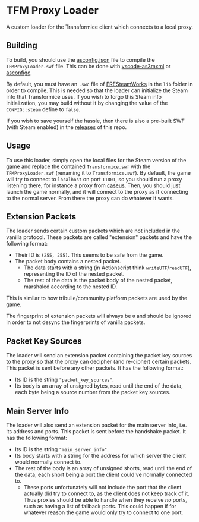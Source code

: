 # TFM Proxy Loader

A custom loader for the Transformice client which connects to a local proxy.

## Building

To build, you should use the [asconfig.json](https://github.com/friedkeenan/tfm-proxy-loader/blob/main/asconfig.json) file to compile the `TFMProxyLoader.swf` file. This can be done with [vscode-as3mxml](https://github.com/BowlerHatLLC/vscode-as3mxml) or [asconfigc](https://www.npmjs.com/package/asconfigc).

By default, you must have an `.swc` file of [FRESteamWorks](https://github.com/Ventero/FRESteamWorks) in the `lib` folder in order to compile. This is needed so that the loader can initialize the Steam info that Transformice uses. If you wish to forgo this Steam info initialization, you may build without it by changing the value of the `CONFIG::steam` define to `false`.

If you wish to save yourself the hassle, then there is also a pre-built SWF (with Steam enabled) in the [releases](https://github.com/friedkeenan/tfm-proxy-loader/releases) of this repo.

## Usage

To use this loader, simply open the local files for the Steam version of the game and replace the contained `Transformice.swf` with the `TFMProxyLoader.swf` (renaming it to `Transformice.swf`). By default, the game will try to connect to `localhost` on port `11801`, so you should run a proxy listening there, for instance a proxy from [caseus](https://github.com/friedkeenan/caseus). Then, you should just launch the game normally, and it will connect to the proxy as if connecting to the normal server. From there the proxy can do whatever it wants.

## Extension Packets

The loader sends certain custom packets which are not included in the vanilla protocol. These packets are called "extension" packets and have the following format:

- Their ID is `(255, 255)`. This seems to be safe from the game.
- The packet body contains a nested packet.
    - The data starts with a string (in Actionscript think `writeUTF`/`readUTF`), representing the ID of the nested packet.
    - The rest of the data is the packet body of the nested packet, marshaled according to the nested ID.

This is similar to how tribulle/community platform packets are used by the game.

The fingerprint of extension packets will always be `0` and should be ignored in order to not desync the fingerprints of vanilla packets.

## Packet Key Sources

The loader will send an extension packet containing the packet key sources to the proxy so that the proxy can decipher (and re-cipher) certain packets. This packet is sent before any other packets. It has the following format:

- Its ID is the string `"packet_key_sources"`.
- Its body is an array of unsigned bytes, read until the end of the data, each byte being a source number from the packet key sources.

## Main Server Info

The loader will also send an extension packet for the main server info, i.e. its address and ports. This packet is sent before the handshake packet. It has the following format:

- Its ID is the string `"main_server_info"`.
- Its body starts with a string for the address for which server the client would normally connect to.
- The rest of the body is an array of unsigned shorts, read until the end of the data, each short being a port the client could've normally connected to.
    - These ports unfortunately will not include the port that the client actually did try to connect to, as the client does not keep track of it. Thus proxies should be able to handle when they receive *no* ports, such as having a list of fallback ports. This could happen if for whatever reason the game would only try to connect to one port.